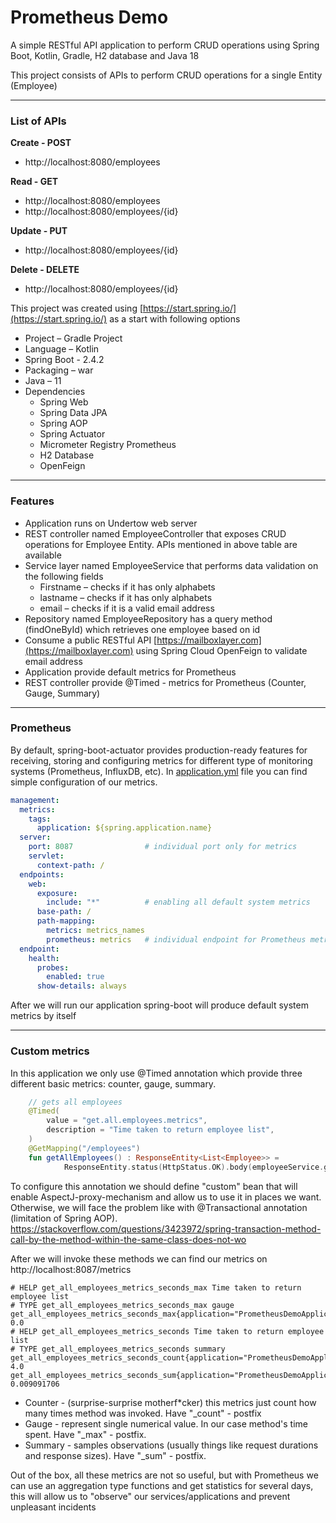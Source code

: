 # Prometheus Demo

A simple RESTful API application to perform CRUD operations using Spring Boot, Kotlin, Gradle, H2 database and Java 18

This project consists of APIs to perform CRUD operations for a single Entity (Employee)

---

### List of APIs

**Create	- POST**
* http://localhost:8080/employees

**Read	- GET**
* http://localhost:8080/employees
* http://localhost:8080/employees/{id}

**Update	- PUT**
* http://localhost:8080/employees/{id}

**Delete	- DELETE**
* http://localhost:8080/employees/{id}


This project was created using [https://start.spring.io/](https://start.spring.io/) as a start with following options
* Project – Gradle Project
* Language – Kotlin
* Spring Boot - 2.4.2
* Packaging – war
* Java – 11
* Dependencies
  -	Spring Web
  -	Spring Data JPA
  -   Spring AOP
  -   Spring Actuator
  -   Micrometer Registry Prometheus
  -	H2 Database
  -	OpenFeign

---

### Features
* Application runs on Undertow web server
* REST controller named EmployeeController that exposes CRUD operations for Employee Entity.  APIs mentioned in above table are available
* Service layer named EmployeeService that performs data validation on the following fields
  -	Firstname – checks if it has only alphabets
  -	lastname – checks if it has only alphabets
  -	email – checks if it is a valid email address
* Repository named EmployeeRepository has a query method (findOneById) which retrieves one employee based on id
* Consume a public RESTful API [https://mailboxlayer.com](https://mailboxlayer.com) using Spring Cloud OpenFeign to validate email address
* Application provide default metrics for Prometheus
* REST controller provide @Timed - metrics for Prometheus (Counter, Gauge, Summary)

---

### Prometheus

By default, spring-boot-actuator provides production-ready features for receiving, storing and configuring metrics for 
different type of monitoring systems (Prometheus, InfluxDB, etc). 
In [application.yml](https://github.com/KhanS0L0/PrometheusDemo/blob/main/src/main/resources/config/application.yml) file you can find simple configuration of our metrics.

```yaml
management:
  metrics:
    tags:
      application: ${spring.application.name}
  server:
    port: 8087                # individual port only for metrics
    servlet:
      context-path: /
  endpoints:
    web:
      exposure:
        include: "*"          # enabling all default system metrics
      base-path: /
      path-mapping:
        metrics: metrics_names
        prometheus: metrics   # individual endpoint for Prometheus metrics
  endpoint:
    health:
      probes:
        enabled: true
      show-details: always
```

After we will run our application spring-boot will produce default system metrics by itself

---

### Custom metrics

In this application we only use @Timed annotation which provide three different basic metrics: counter, gauge, summary.
```kotlin
    // gets all employees
    @Timed(
        value = "get.all.employees.metrics",
        description = "Time taken to return employee list",
    )
    @GetMapping("/employees")
    fun getAllEmployees() : ResponseEntity<List<Employee>> =
            ResponseEntity.status(HttpStatus.OK).body(employeeService.getAllEmployees())
```

To configure this annotation we should define "custom" bean that will enable AspectJ-proxy-mechanism and allow us to use it in places we want. 
Otherwise, we will face the problem like with @Transactional annotation (limitation of Spring AOP).
https://stackoverflow.com/questions/3423972/spring-transaction-method-call-by-the-method-within-the-same-class-does-not-wo

After we will invoke these methods we can find our metrics on http://localhost:8087/metrics

```
# HELP get_all_employees_metrics_seconds_max Time taken to return employee list
# TYPE get_all_employees_metrics_seconds_max gauge
get_all_employees_metrics_seconds_max{application="PrometheusDemoApplication",class="com.example.khansolo.web.EmployeeController",exception="none",method="getAllEmployees",} 0.0
# HELP get_all_employees_metrics_seconds Time taken to return employee list
# TYPE get_all_employees_metrics_seconds summary
get_all_employees_metrics_seconds_count{application="PrometheusDemoApplication",class="com.example.khansolo.web.EmployeeController",exception="none",method="getAllEmployees",} 4.0
get_all_employees_metrics_seconds_sum{application="PrometheusDemoApplication",class="com.example.khansolo.web.EmployeeController",exception="none",method="getAllEmployees",} 0.009091706
```

* Counter - (surprise-surprise motherf*cker) this metrics just count how many times method was invoked. Have "_count" - postfix
* Gauge - represent single numerical value. In our case method's time spent. Have "_max" - postfix. 
* Summary - samples observations (usually things like request durations and response sizes). Have "_sum" - postfix.

Out of the box, all these metrics are not so useful, but with Prometheus we can use an aggregation type functions and get statistics
for several days, this will allow us to "observe" our services/applications and prevent unpleasant incidents
